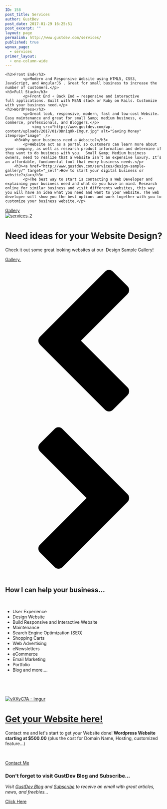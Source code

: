 ```yaml
---
ID: 158
post_title: Services
author: GustDev
post_date: 2017-01-29 16:25:51
post_excerpt: ""
layout: page
permalink: http://www.gustdev.com/services/
published: true
wpnux_page:
  - services
primer_layout:
  - one-column-wide
---
```


	<h3>Front End</h3>		
			<p>Modern and Responsive Website using HTML5, CSS3, JavaScript, and AngularJS . Great for small business to increase the number of customers.</p>
	<h3>Full Stack</h3>		
			<p>Front End + Back End = responsive and interactive full applications. Built with MEAN stack or Ruby on Rails. Customize with your business need.</p>
	<h3>WordPress</h3>		
			<p>Great look, responsive, modern, fast and low-cost Website. Easy maintenance and great for small &amp; medium business, e-commerce, professionals, and Bloggers.</p>
				<img src="http://www.gustdev.com/wp-content/uploads/2017/01/ODniqOk-Imgur.jpg" alt="Saving Money" itemprop="image"  />
		<h3>Why your business need a Website?</h3>		
			<p>Website act as a portal so customers can learn more about your company, as well as research product information and determine if they want to do business with you.  Small &amp; Medium business owners, need to realize that a website isn’t an expensive luxury. It’s an affordable, fundamental tool that every business needs.</p>
		<h3><a href="http://www.gustdev.com/services/design-sample-gallery/" target="_self">How to start your digital business or website?</a></h3>		
			<p>The best way to start is contacting a Web Developer and explaining your business need and what do you have in mind. Research online for similar business and visit differents websites, this way you will have an idea what you need and want to your website. The web developer will show you the best options and work together with you to customize your business website.</p>
<a href="http://www.gustdev.com/services/design-sample-gallery/" target="_self">Gallery</a>		 
				<a href="http://www.gustdev.com/services/design-sample-gallery/" target="_self" itemprop="url">
				<img src="http://www.gustdev.com/wp-content/uploads/2017/01/services-2.jpg" alt="services-2" itemprop="image"  />
				</a>
		<h1>Need ideas for your Website Design?</h1>
		<p>Check it out some great looking websites at our  Design Sample Gallery!</p>
			<a href="http://www.gustdev.com/services/design-sample-gallery/" target="_self" role="button">
						Gallery
					</a>
			<img src="http://www.gustdev.com/wp-content/uploads/2017/01/web1-1024x768.jpg" alt="" />			
			<img src="http://www.gustdev.com/wp-content/uploads/2017/01/web2.png" alt="" />			
			<img src="http://www.gustdev.com/wp-content/uploads/2017/01/web10.png" alt="" />			
			<img src="http://www.gustdev.com/wp-content/uploads/2017/01/web4.png" alt="" />			
			<img src="http://www.gustdev.com/wp-content/uploads/2017/01/web5.png" alt="" />			
			<img src="http://www.gustdev.com/wp-content/uploads/2017/01/web22.png" alt="" />			
			<img src="http://www.gustdev.com/wp-content/uploads/2017/01/web26.png" alt="" />			
			<img src="http://www.gustdev.com/wp-content/uploads/2017/01/web14.png" alt="" />			
				<a href="#"><svg version="1.1" xmlns="http://www.w3.org/2000/svg" xmlns:xlink="http://www.w3.org/1999/xlink" viewBox="0 0 512 512">
<path d="M398.572,104.287L246.857,256.001l151.715,151.714c3.617,3.618,5.428,7.904,5.428,12.856c0,4.953-1.811,9.238-5.428,12.857 l-47.428,47.428c-3.619,3.619-7.904,5.428-12.857,5.428s-9.238-1.809-12.857-5.428l-212-212c-3.619-3.618-5.428-7.904-5.428-12.856 c0-4.953,1.81-9.238,5.428-12.857l212-212c3.619-3.618,7.904-5.428,12.857-5.428s9.238,1.81,12.857,5.428l47.428,47.429 C402.189,82.19,404,86.476,404,91.428c0,4.953-1.811,9.238-5.428,12.857V104.287z"/>
</svg>
</a>
				<a href="#"><svg version="1.1" xmlns="http://www.w3.org/2000/svg" xmlns:xlink="http://www.w3.org/1999/xlink" viewBox="0 0 512 512">
<path d="M113.428,407.713l151.715-151.714L113.428,104.285c-3.617-3.618-5.428-7.904-5.428-12.856c0-4.953,1.811-9.238,5.428-12.857 l47.428-47.428c3.619-3.619,7.904-5.428,12.857-5.428s9.238,1.809,12.857,5.428l212,212c3.619,3.618,5.429,7.904,5.429,12.856 c0,4.953-1.81,9.238-5.429,12.857l-212,212c-3.619,3.618-7.904,5.428-12.857,5.428s-9.238-1.81-12.857-5.428l-47.428-47.429 c-3.617-3.618-5.428-7.904-5.428-12.856c0-4.953,1.811-9.238,5.428-12.857V407.713z"/>
</svg>
</a>
		<h2>How I can help your business...</h2>		
			<ul>
<li>User Experience</li>
<li>Design Website</li>
<li>Build Responsive and Interactive Website</li>
<li>Maintenance</li>
<li>Search Engine Optimization (SEO)</li>
<li>Shopping Carts</li>
<li>Web Advertising</li>
<li>eNewsletters</li>
<li>eCommerce</li>
<li>Email Marketing</li>
<li>Portfolio</li>
<li>Blog and more....</li>
</ul>
<p>&nbsp;</p>
<p>&nbsp;</p>
				<a href="http://www.gustdev.com/contact/" target="_self" itemprop="url">
				<img src="http://www.gustdev.com/wp-content/uploads/bb-plugin/cache/vXKyC7A-Imgur-e1486252093258-panorama.jpg" alt="vXKyC7A - Imgur" itemprop="image"  />
				</a>
	<h1><a href="http://www.gustdev.com/contact/" target="_self">Get your Website here!</a></h1>		
			<p>Contact me and let's start to get your Website done!<strong> Wordpress Website starting at $500.00</strong> (plus the cost for Domain Name, Hosting, customized feature...)</p>
<p>&nbsp;</p>
			<a href="http://www.gustdev.com/contact/" target="_self" role="button">
						Contact Me
					</a>
		<h3>Don't forget to visit GustDev Blog and Subscribe... </h3>
		<p><em>Visit <a href="http://www.gustdev.com/blog/">GustDev Blog</a> and <a href="http://gem.godaddy.com/signups/414828/join">Subscribe</a> to receive an email with great articles, news, and freebies...</em></p>
			<a href="http://gem.godaddy.com/signups/414828/join" target="_self" role="button">
						Click Here
					</a>